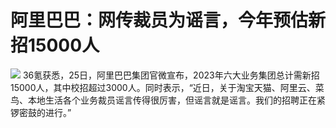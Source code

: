 # 阿里巴巴：网传裁员为谣言，今年预估新招15000人

![](https://inews.gtimg.com/news_bt/OThSc18F7vySW1Y7_pqlh8NcnDCWxzzsHORmMag3HMzpMAA/1000)
36氪获悉，25日，阿里巴巴集团官微宣布，2023年六大业务集团总计需新招15000人，其中校招超过3000人。同时表示，“近日，关于淘宝天猫、阿里云、菜鸟、本地生活各个业务裁员谣言传得很厉害，但谣言就是谣言。我们的招聘正在紧锣密鼓的进行。”

